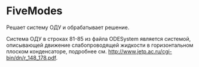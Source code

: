 # FiveModes
Решает систему ОДУ и обрабатывает решение.

Система ОДУ в строках 81-85 из файла ODESystem является системой, описывающей движение слабопроводящей жидкости в горизонтальном плоском конденсаторе, подробнее см. http://www.jetp.ac.ru/cgi-bin/dn/r_148_178.pdf.
